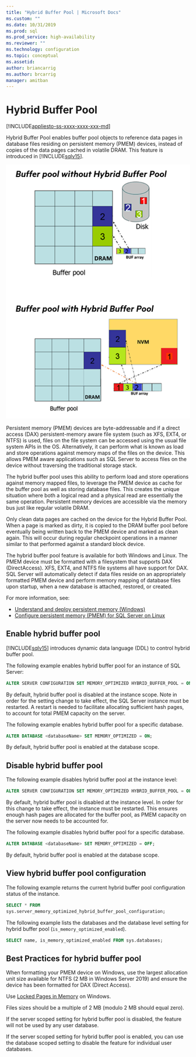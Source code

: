 ```yaml
---
title: "Hybrid Buffer Pool | Microsoft Docs"
ms.custom: ""
ms.date: 10/31/2019
ms.prod: sql
ms.prod_service: high-availability
ms.reviewer: ""
ms.technology: configuration
ms.topic: conceptual
ms.assetid: 
author: briancarrig
ms.author: brcarrig
manager: amitban
---
```

# Hybrid Buffer Pool
[!INCLUDE[appliesto-ss-xxxx-xxxx-xxx-md](../../includes/appliesto-ss-xxxx-xxxx-xxx-md.md)]

Hybrid Buffer Pool enables buffer pool objects to reference data pages in database files residing on persistent memory (PMEM) devices, instead of copies of the data pages cached in volatile DRAM. This feature is introduced in [!INCLUDE[sqlv15](../../includes/sssqlv15-md.md)].

![Hybrid Buffer Pool](./media/hybrid-buffer-pool.png)

Persistent memory (PMEM) devices are byte-addressable and if a direct access (DAX) persistent-memory aware file system (such as XFS, EXT4, or NTFS) is used, files on the file system can be accessed using the usual file system APIs in the OS. Alternatively, it can perform what is known as load and store operations against memory maps of the files on the device. This allows PMEM aware applications such as SQL Server to access files on the device without traversing the traditional storage stack.

The hybrid buffer pool uses this ability to perform load and store operations against memory mapped files, to leverage the PMEM device as cache for the buffer pool as well as storing database files. This creates the unique situation where both a logical read and a physical read are essentially the same operation. Persistent memory devices are accessible via the memory bus just like regular volatile DRAM.

Only clean data pages are cached on the device for the Hybrid Buffer Pool. When a page is marked as dirty, it is copied to the DRAM buffer pool before eventually being written back to the PMEM device and marked as clean again. This will occur during regular checkpoint operations in a manner similar to that performed against a standard block device.

The hybrid buffer pool feature is available for both Windows and Linux. The PMEM device must be formatted with a filesystem that supports DAX (DirectAccess). XFS, EXT4, and NTFS file systems all have support for DAX. SQL Server will automatically detect if data files reside on an appropriately formatted PMEM device and perform memory mapping of database files upon startup, when a new database is attached, restored, or created.

For more information, see:

* [Understand and deploy persistent memory (Windows)](/windows-server/storage/storage-spaces/deploy-pmem/)
* [Configure persistent memory (PMEM) for SQL Server on Linux](../../linux/sql-server-linux-configure-pmem.md)


## Enable hybrid buffer pool

[!INCLUDE[sqlv15](../../includes/sssqlv15-md.md)] introduces dynamic data language (DDL) to control hybrid buffer pool.

The following example enables hybrid buffer pool for an instance of SQL Server:

```sql
ALTER SERVER CONFIGURATION SET MEMORY_OPTIMIZED HYBRID_BUFFER_POOL = ON;
```

By default, hybrid buffer pool is disabled at the instance scope. Note in order for the setting change to take effect, the SQL Server instance must be restarted. A restart is needed to facilitate allocating sufficient hash pages, to account for total PMEM capacity on the server.

The following example enables hybrid buffer pool for a specific database.

```sql
ALTER DATABASE <databaseName> SET MEMORY_OPTIMIZED = ON;
```

By default, hybrid buffer pool is enabled at the database scope.

## Disable hybrid buffer pool

The following example disables hybrid buffer pool at the instance level:

```sql
ALTER SERVER CONFIGURATION SET MEMORY_OPTIMIZED HYBRID_BUFFER_POOL = OFF;
```

By default, hybrid buffer pool is disabled at the instance level. In order for this change to take effect, the instance must be restarted. This ensures enough hash pages are allocated for the buffer pool, as PMEM capacity on the server now needs to be accounted for.

The following example disables hybrid buffer pool for a specific database.

```sql
ALTER DATABASE <databaseName> SET MEMORY_OPTIMIZED = OFF;
```

By default, hybrid buffer pool is enabled at the database scope.

## View hybrid buffer pool configuration

The following example returns the current hybrid buffer pool configuration status of the instance.

```sql
SELECT * FROM
sys.server_memory_optimized_hybrid_buffer_pool_configuration;
```

The following example lists the databases and the database level setting for hybrid buffer pool (`is_memory_optimized_enabled`).

```sql
SELECT name, is_memory_optimized_enabled FROM sys.databases;
```

## Best Practices for hybrid buffer pool

When formatting your PMEM device on Windows, use the largest allocation unit size available for NTFS (2 MB in Windows Server 2019) and ensure the device has been formatted for DAX (Direct Access).

Use [Locked Pages in Memory](./enable-the-lock-pages-in-memory-option-windows.md) on Windows.

Files sizes should be a multiple of 2 MB (modulo 2 MB should equal zero).

If the server scoped setting for hybrid buffer pool is disabled, the feature will not be used by any user database.

If the server scoped setting for hybrid buffer pool is enabled, you can use the database scoped setting to disable the feature for individual user databases.
